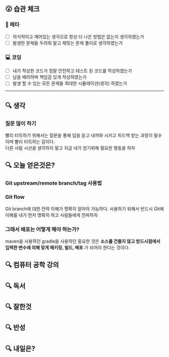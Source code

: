 ## :open_mouth: 습관 체크

### :muscle: 메타
- [ ] 의식적이고 깨어있는 생각으로 항상 더 나은 방법은 없는지 생각하였는가  
- [ ] 발생한 문제들 두려워 말고 재밋는 문제 풀이로 생각하였는가

### :computer: 코딩
- [ ] 내가 작성한 코드가 정말 안전하고 테스트 된 코드를 작성하였는가  
- [ ] 남을 배려하며 책임감 있게 작성하였는가  
- [ ] 발생 할 수 있는 모든 문제들 최대한 시뮬레이션(생각) 하였는가

**** 
## :mag: 생각

### 질문 많이 하기 
빨리 터득하기 위해서는 질문을 통해 답을 듣고 내꺼화 시키고 피드백 받는 과정이 필수이며 빨리 터득하는 길이다.  
다른 사람 시선을 생각하지 말고 지금 내가 얻기위해 필요한 행동을 하자


## :mag: 오늘 얻은것은?

### Git upstream/remote branch/tag 사용법

### Git flow 
Git branch에 대한 전략 이해가 명확히 알아야 가능하다.  사용하기 위해서 반드시 Git에 이해를 내가 먼저 명확히 하고 사람들에게 전파하자 


### 그래서 배포는 어떻게 해야 하는가?
maven을 사용하던 gradle을 사용하던 중요한 것은 **소스를 건들지 않고 빋드시점에서 입력한 변수에 의해 맞게 패키징, 빌드, 배포** 가 되어야 한다는 것이다.



## :mag: 컴퓨터 공학 강의
## :mag: 독서
## :mag: 잘한것
## :mag: 반성
## :mag: 내일은?

